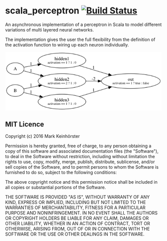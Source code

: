 # scala_perceptron [![Build Status](https://travis-ci.org/crazzle/scala_perceptron.svg)](https://travis-ci.org/crazzle/scala_perceptron)
An asynchronous implementation of a perceptron in Scala to model different variations of multi layered neural networks.

The implementation gives the user the full flexibility from the definition of the activation function to wiring up each neuron
individually.


![alt text](src/test/resources/xor_perceptron.png "Multi-layered perceptron to solve the XOR problem")


## MIT Licence
Copyright (c) 2016 Mark Keinhörster

Permission is hereby granted, free of charge, to any person obtaining a copy of this software and associated documentation files (the "Software"), to deal in the Software without restriction, including without limitation the rights to use, copy, modify, merge, publish, distribute, sublicense, and/or sell copies of the Software, and to permit persons to whom the Software is furnished to do so, subject to the following conditions:

The above copyright notice and this permission notice shall be included in all copies or substantial portions of the Software.

THE SOFTWARE IS PROVIDED "AS IS", WITHOUT WARRANTY OF ANY KIND, EXPRESS OR IMPLIED, INCLUDING BUT NOT LIMITED TO THE WARRANTIES OF MERCHANTABILITY, FITNESS FOR A PARTICULAR PURPOSE AND NONINFRINGEMENT. IN NO EVENT SHALL THE AUTHORS OR COPYRIGHT HOLDERS BE LIABLE FOR ANY CLAIM, DAMAGES OR OTHER LIABILITY, WHETHER IN AN ACTION OF CONTRACT, TORT OR OTHERWISE, ARISING FROM, OUT OF OR IN CONNECTION WITH THE SOFTWARE OR THE USE OR OTHER DEALINGS IN THE SOFTWARE.

